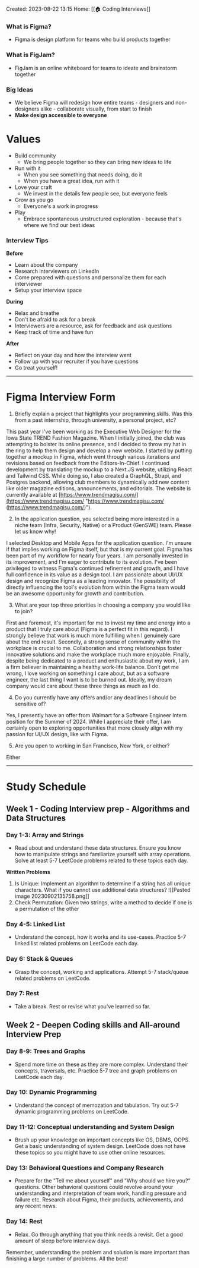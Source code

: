 Created: 2023-08-22 13:15
Home: [[🏠 Coding Interviews]]

### What is Figma?
- Figma is design platform for teams who build products together

### What is FigJam?
- FigJam is an online whiteboard for teams to ideate and brainstorm together

### Big Ideas
- We believe Figma will redesign how entire teams - designers and non-designers alike - collaborate visually, from start to finish
- **Make design accessible to everyone**

# Values
- Build community
	- We bring people together so they can bring new ideas to life
- Run with it
	- When you see something that needs doing, do it
	- When you have a great idea, run with it
- Love your craft
	- We invest in the details few people see, but everyone feels
- Grow as you go
	- Everyone's a work in progress
- Play
	- Embrace spontaneous unstructured exploration - because that's where we find our best ideas

### Interview Tips
**Before**
- Learn about the company
- Research interviewers on LinkedIn
- Come prepared with questions and personalize them for each interviewer
- Setup your interview space

**During**
- Relax and breathe
- Don't be afraid to ask for a break
- Interviewers are a resource, ask for feedback and ask questions
- Keep track of time and have fun

**After**
- Reflect on your day and how the interview went
- Follow up with your recruiter if you have questions
- Go treat yourself!

****

# Figma Interview Form

1. Briefly explain a project that highlights your programming skills. Was this from a past internship, through university, a personal project, etc?

This past year I've been working as the Executive Web Designer for the Iowa State TREND Fashion Magazine. When I initially joined, the club was attempting to bolster its online presence, and I decided to throw my hat in the ring to help them design and develop a new website. I started by putting together a mockup in Figma, which went through various iterations and revisions based on feedback from the Editors-In-Chief. I continued development by translating the mockup to a Next.JS website, utilizing React and Tailwind CSS. While doing so, I also created a GraphQL, Strapi, and Postgres backend, allowing club members to dynamically add new content like older magazine editions, announcements, and editorials. The website is currently available at [https://www.trendmagisu.com/](https://www.trendmagisu.com/ "https://www.trendmagisu.com/
(https://www.trendmagisu.com/)").

2. In the application question, you selected being more interested in a niche team (Infra, Security, Native) or a Product (GenSWE) team. Please let us know why!

I selected Desktop and Mobile Apps for the application question. I'm unsure if that implies working on Figma itself, but that is my current goal. Figma has been part of my workflow for nearly four years. I am personally invested in its improvement, and I'm eager to contribute to its evolution. I've been privileged to witness Figma's continued refinement and growth, and I have full confidence in its value as a design tool. I am passionate about UI/UX design and recognize Figma as a leading innovator. The possibility of directly influencing the tool's evolution from within the Figma team would be an awesome opportunity for growth and contribution.

3. What are your top three priorities in choosing a company you would like to join?

First and foremost, it's important for me to invest my time and energy into a product that I truly care about (Figma is a perfect fit in this regard). I strongly believe that work is much more fulfilling when I genuinely care about the end result. Secondly, a strong sense of community within the workplace is crucial to me. Collaboration and strong relationships foster innovative solutions and make the workplace much more enjoyable. Finally, despite being dedicated to a product and enthusiastic about my work, I am a firm believer in maintaining a healthy work-life balance. Don't get me wrong, I love working on something I care about, but as a software engineer, the last thing I want is to be burned out. Ideally, my dream company would care about these three things as much as I do.

4. Do you currently have any offers and/or any deadlines I should be sensitive of?

Yes, I presently have an offer from Walmart for a Software Engineer Intern position for the Summer of 2024. While I appreciate their offer, I am certainly open to exploring opportunities that more closely align with my passion for UI/UX design, like with Figma.

5. Are you open to working in San Francisco, New York, or either?

Either

****

# Study Schedule

## **Week 1 - Coding Interview prep - Algorithms and Data Structures**

### **Day 1-3: Array and Strings**
  - Read about and understand these data structures. Ensure you know how to manipulate strings and familiarize yourself with array operations. Solve at least 5-7 LeetCode problems related to these topics each day.

**Written Problems**
1. Is Unique: Implement an algorithm to determine if a string has all unique characters. What if you cannot use additional data structures?
![[Pasted image 20230902135758.png]]
2. Check Permutation: Given two strings, write a method to decide if one is a permutation of the other
### **Day 4-5: Linked List**
  - Understand the concept, how it works and its use-cases. Practice 5-7 linked list related problems on LeetCode each day.

### **Day 6: Stack & Queues**
  - Grasp the concept, working and applications. Attempt 5-7 stack/queue related problems on LeetCode.

### **Day 7: Rest**
  - Take a break. Rest or revise what you've learned so far.

## **Week 2 - Deepen Coding skills and All-around Interview Prep**

### **Day 8-9: Trees and Graphs**
  - Spend more time on these as they are more complex. Understand their concepts, traversals, etc. Practice 5-7 tree and graph problems on LeetCode each day.

### **Day 10: Dynamic Programming**
  - Understand the concept of memozation and tabulation. Try out 5-7 dynamic programming problems on LeetCode.

### **Day 11-12: Conceptual understanding and System Design**
  - Brush up your knowledge on important concepts like OS, DBMS, OOPS. Get a basic understanding of system design. LeetCode does not have these topics so you might have to use other online resources.

### **Day 13: Behavioral Questions and Company Research**
  - Prepare for the "Tell me about yourself" and "Why should we hire you?" questions. Other behavioral questions could revolve around your understanding and interpretation of team work, handling pressure and failure etc. Research about Figma, their products, achievements, and any recent news.

### **Day 14: Rest**
  - Relax. Go through anything that you think needs a revisit. Get a good amount of sleep before interview days.

Remember, understanding the problem and solution is more important than finishing a large number of problems. All the best!